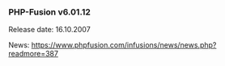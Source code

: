 ### PHP-Fusion v6.01.12
Release date: 16.10.2007

News: https://www.phpfusion.com/infusions/news/news.php?readmore=387
